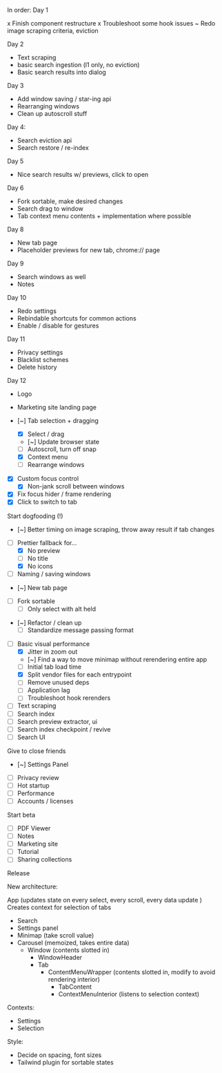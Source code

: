 In order:
Day 1

x Finish component restructure
x Troubleshoot some hook issues
~ Redo image scraping criteria, eviction

Day 2

- Text scraping
- basic search ingestion (l1 only, no eviction)
- Basic search results into dialog

Day 3

- Add window saving / star-ing api
- Rearranging windows
- Clean up autoscroll stuff

Day 4:

- Search eviction api
- Search restore / re-index

Day 5

- Nice search results w/ previews, click to open

Day 6

- Fork sortable, make desired changes
- Search drag to window
- Tab context menu contents + implementation where possible

Day 8

- New tab page
- Placeholder previews for new tab, chrome:// page

Day 9

- Search windows as well
- Notes

Day 10

- Redo settings
- Rebindable shortcuts for common actions
- Enable / disable for gestures

Day 11

- Privacy settings
- Blacklist schemes
- Delete history

Day 12

- Logo
- Marketing site landing page

- [~] Tab selection + dragging
  - [x] Select / drag
  - [~] Update browser state
  - [ ] Autoscroll, turn off snap
  - [x] Context menu
  - [ ] Rearrange windows
- [x] Custom focus control
  - [x] Non-jank scroll between windows
- [x] Fix focus hider / frame rendering
- [x] Click to switch to tab

Start dogfooding (!)

- [~] Better timing on image scraping, throw away result if tab changes
- [ ] Prettier fallback for...
  - [x] No preview
  - [ ] No title
  - [x] No icons
- [ ] Naming / saving windows
- [~] New tab page
- [ ] Fork sortable
  - [ ] Only select with alt held
- [~] Refactor / clean up
  - [ ] Standardize message passing format
- [ ] Basic visual performance
  - [x] Jitter in zoom out
  - [~] Find a way to move minimap without rerendering entire app
  - [ ] Initial tab load time
  - [x] Split vendor files for each entrypoint
  - [ ] Remove unused deps
  - [ ] Application lag
  - [ ] Troubleshoot hook rerenders
- [ ] Text scraping
- [ ] Search index
- [ ] Search preview extractor, ui
- [ ] Search index checkpoint / revive
- [ ] Search UI

Give to close friends

- [~] Settings Panel
- [ ] Privacy review
- [ ] Hot startup
- [ ] Performance
- [ ] Accounts / licenses

Start beta

- [ ] PDF Viewer
- [ ] Notes
- [ ] Marketing site
- [ ] Tutorial
- [ ] Sharing collections

Release

New architecture:

App (updates state on every select, every scroll, every data update )
Creates context for selection of tabs

- Search
- Settings panel
- Minimap (take scroll value)
- Carousel (memoized, takes entire data)
  - Window (contents slotted in)
    - WindowHeader
    - Tab
      - ContentMenuWrapper (contents slotted in, modify to avoid rendering interior)
        - TabContent
        - ContextMenuInterior (listens to selection context)

Contexts:

- Settings
- Selection

Style:

- Decide on spacing, font sizes
- Tailwind plugin for sortable states
